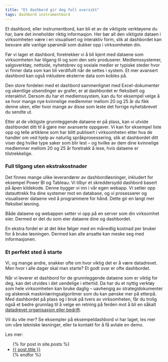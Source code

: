 ```yaml
---
title: "Et dashbord gir deg full oversikt"
tags: dashbord instrumentbord
---
```

Et dashbord, eller instrumentbord, kan bli et av de viktigste verktøyene du har, bare det inneholder riktig informasjon. Her bør all den viktigste dataen i virksomheten være i en visualisert og interaktiv form, slik at dashbordet kan besvare alle vanlige spørsmål som dukker opp i virksomheten din.

Før vi lager et dashbord, foretrekker vi å bli kjent med dataene som virksomheten har tilgang til og som den selv produserer. Medlemssystemer, salgsverktøy, nettside, nyhetsbrev og sosiale medier er typiske steder hvor vi finner data som kan bli verdifullt når de settes i system. Et mer avansert dashbord kan også inkludere eksterne data som kobles på.

Den store fordelen med et dashbord sammenlignet med Excel-dokumenter og ukentlige utsendinger av grafer, er at dashbordet er fleksibelt og interaktivt. Dersom du har et medlemssystem, kan du for eksempel velge å se hvor mange nye kvinnelige medlemmer mellom 20 og 25 år du fikk denne uken, eller hvor mange av disse som leste det forrige nyhetsbrevet du sendte ut.

Etter at de viktigste grunnleggende dataene er på plass, kan vi utvide dashbordet ditt til å gjøre mer avanserte oppgaver. Vi kan for eksempel liste opp og telle artiklene som har blitt publisert i virksomheten etter hva de handler om ved hjelp av naturlig språkprosessering, slik at dashbordet ditt viser deg hvilke type saker som blir lest – og hvilke av dem dine kvinnelige medlemmer mellom 20 og 25 år foretrakk å lese, hvis dataene er tilstrekkelige.

<h3>Full tilgang uten ekstrakostnader</h3>

Det finnes mange ulike leverandører av dashbordløsninger, inkludert for eksempel Power BI og Tableau. Vi tilbyr et skreddersydd dashbord basert på åpen kildekode. Denne bygger vi inn i vår egen webapp. Vi setter opp datauttrekk fra dine systemer mot en database, og vi prosesserer og visualiserer dataene ved å programmere for hånd. Dette gir en langt mer fleksibel løsning.

Både dataene og webappen setter vi opp på en server som din virksomhet eier. Dermed er det du som eier dataene dine og dashbordet.

En ekstra fordel er at det ikke følger med en månedlig kostnad per bruker for å bruke løsningen. Dermed kan alle ansatte kan meske seg med informasjonen.

<h3>Et perfekt sted å starte</h3>

Vi, og mange andre, snakker ofte om hvor viktig det er å være datadrevet. Men hvor i alle dager skal man starte? Et godt svar er ofte dashbordet.

Når vi leverer et dashbord for de grunnleggende dataene som er viktig for deg, kan det utvides i det uendelige i ettertid. Da har du et nyttig verktøy som hele virksomheten kan bruke daglig – uavhengig av strategidokumenter og alskensk maskinlæringsalgoritmer som du kan pønske mer på etterpå. Med dashbordet på plass og i bruk på tvers av virksomheten, får du trolig også et bedre grunnlag til å velge en retning på ferden mot å bli en såkalt <a href="/2021/03/28/bli-mer-datadrevet.html">datadrevet organisasjon eller bedrift</a>.

Vil du vite mer? Se eksempler på eksempeldashbord vi har laget, les mer om våre tekniske løsninger, eller ta kontakt for å få avtale en demo.

Les mer:
<ul>
  {% for post in site.posts %}
    <li>
      <a href="{{ post.url }}">{{ post.title }}</a>
    </li>
  {% endfor %}
</ul>